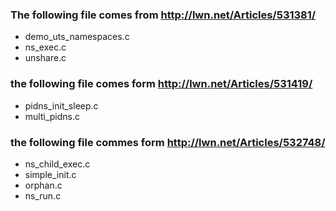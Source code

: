 ### The following file comes from http://lwn.net/Articles/531381/

  * demo_uts_namespaces.c
  * ns_exec.c
  * unshare.c

### the following file comes form http://lwn.net/Articles/531419/

  * pidns_init_sleep.c
  * multi_pidns.c

### the following file commes form http://lwn.net/Articles/532748/

  * ns_child_exec.c
  * simple_init.c
  * orphan.c
  * ns_run.c

